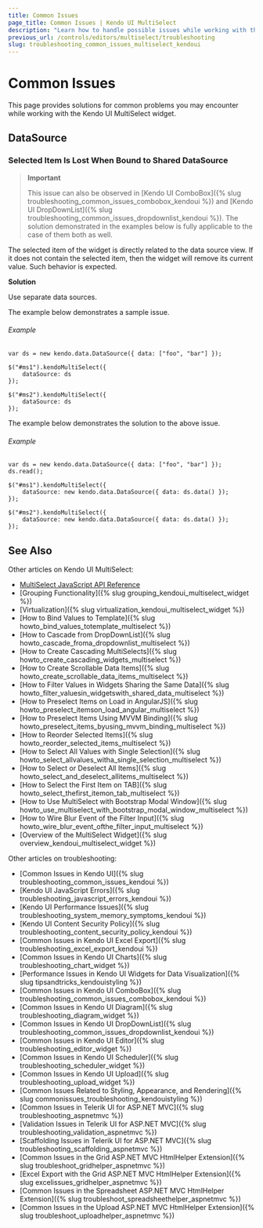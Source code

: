 ```yaml
---
title: Common Issues
page_title: Common Issues | Kendo UI MultiSelect
description: "Learn how to handle possible issues while working with the Kendo UI MultiSelect widget."
previous_url: /controls/editors/multiselect/troubleshooting
slug: troubleshooting_common_issues_multiselect_kendoui
---
```


# Common Issues

This page provides solutions for common problems you may encounter while working with the Kendo UI MultiSelect widget.

## DataSource

### Selected Item Is Lost When Bound to Shared DataSource

> **Important**  
>
> This issue can also be observed in [Kendo UI ComboBox]({% slug troubleshooting_common_issues_combobox_kendoui %}) and [Kendo UI DropDownList]({% slug troubleshooting_common_issues_dropdownlist_kendoui %}). The solution demonstrated in the examples below is fully applicable to the case of them both as well.

The selected item of the widget is directly related to the data source view. If it does not contain the selected item, then the widget will remove its current value. Such behavior is expected.

**Solution**

Use separate data sources.

The example below demonstrates a sample issue.

###### Example

    var ds = new kendo.data.DataSource({ data: ["foo", "bar"] });

    $("#ms1").kendoMultiSelect({
        dataSource: ds
    });

    $("#ms2").kendoMultiSelect({
        dataSource: ds
    });

The example below demonstrates the solution to the above issue.   

###### Example

    var ds = new kendo.data.DataSource({ data: ["foo", "bar"] });
    ds.read();

    $("#ms1").kendoMultiSelect({
        dataSource: new kendo.data.DataSource({ data: ds.data() });
    });

    $("#ms2").kendoMultiSelect({
        dataSource: new kendo.data.DataSource({ data: ds.data() });
    });

## See Also

Other articles on Kendo UI MultiSelect:

* [MultiSelect JavaScript API Reference](/api/javascript/ui/multiselect)
* [Grouping Functionality]({% slug grouping_kendoui_multiselect_widget %})
* [Virtualization]({% slug virtualization_kendoui_multiselect_widget %})
* [How to Bind Values to Template]({% slug howto_bind_values_totemplate_multiselect %})
* [How to Cascade from DropDownList]({% slug howto_cascade_froma_dropdownlist_multiselect %})
* [How to Create Cascading MultiSelects]({% slug howto_create_cascading_widgets_multiselect %})
* [How to Create Scrollable Data Items]({% slug howto_create_scrollable_data_items_multiselect %})
* [How to Filter Values in Widgets Sharing the Same Data]({% slug howto_filter_valuesin_widgetswith_shared_data_multiselect %})
* [How to Preselect Items on Load in AngularJS]({% slug howto_preselect_itemson_load_angular_multiselect %})
* [How to Preselect Items Using MVVM Binding]({% slug howto_preselect_items_byusing_mvvm_binding_multiselect %})
* [How to Reorder Selected Items]({% slug howto_reorder_selected_items_multiselect %})
* [How to Select All Values with Single Selection]({% slug howto_select_allvalues_witha_single_selection_multiselect %})
* [How to Select or Deselect All Items]({% slug howto_select_and_deselect_allitems_multiselect %})
* [How to Select the First Item on TAB]({% slug howto_select_thefirst_itemon_tab_multiselect %})
* [How to Use MultiSelect with Bootstrap Modal Window]({% slug howto_use_multiselect_with_bootstrap_modal_window_multiselect %})
* [How to Wire Blur Event of the Filter Input]({% slug howto_wire_blur_event_ofthe_filtеr_input_multiselect %})
* [Overview of the MultiSelect Widget]({% slug overview_kendoui_multiselect_widget %})

Other articles on troubleshooting:

* [Common Issues in Kendo UI]({% slug troubleshooting_common_issues_kendoui %})
* [Kendo UI JavaScript Errors]({% slug troubleshooting_javascript_errors_kendoui %})
* [Kendo UI Performance Issues]({% slug troubleshooting_system_memory_symptoms_kendoui %})
* [Kendo UI Content Security Policy]({% slug troubleshooting_content_security_policy_kendoui %})
* [Common Issues in Kendo UI Excel Export]({% slug troubleshooting_excel_export_kendoui %})
* [Common Issues in Kendo UI Charts]({% slug troubleshooting_chart_widget %})
* [Performance Issues in Kendo UI Widgets for Data Visualization]({% slug tipsandtricks_kendouistyling %})
* [Common Issues in Kendo UI ComboBox]({% slug troubleshooting_common_issues_combobox_kendoui %})
* [Common Issues in Kendo UI Diagram]({% slug troubleshooting_diagram_widget %})
* [Common Issues in Kendo UI DropDownList]({% slug troubleshooting_common_issues_dropdownlist_kendoui %})
* [Common Issues in Kendo UI Editor]({% slug troubleshooting_editor_widget %})
* [Common Issues in Kendo UI Scheduler]({% slug troubleshooting_scheduler_widget %})
* [Common Issues in Kendo UI Upload]({% slug troubleshooting_upload_widget %})
* [Common Issues Related to Styling, Appearance, and Rendering]({% slug commonissues_troubleshooting_kendouistyling %})
* [Common Issues in Telerik UI for ASP.NET MVC]({% slug troubleshooting_aspnetmvc %})
* [Validation Issues in Telerik UI for ASP.NET MVC]({% slug troubleshooting_validation_aspnetmvc %})
* [Scaffolding Issues in Telerik UI for ASP.NET MVC]({% slug troubleshooting_scaffolding_aspnetmvc %})
* [Common Issues in the Grid ASP.NET MVC HtmlHelper Extension]({% slug troubleshoot_gridhelper_aspnetmvc %})
* [Excel Export with the Grid ASP.NET MVC HtmlHelper Extension]({% slug excelissues_gridhelper_aspnetmvc %})
* [Common Issues in the Spreadsheet ASP.NET MVC HtmlHelper Extension]({% slug troubleshoot_spreadsheethelper_aspnetmvc %})
* [Common Issues in the Upload ASP.NET MVC HtmlHelper Extension]({% slug troubleshoot_uploadhelper_aspnetmvc %})
